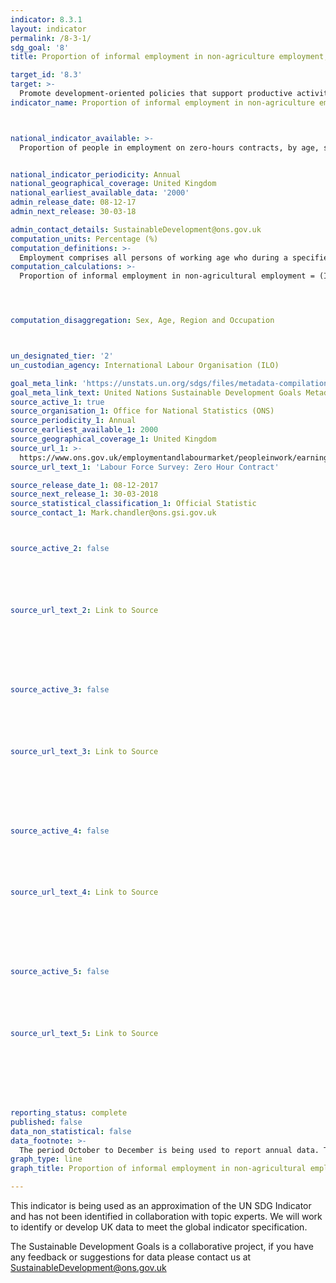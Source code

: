 ```yaml
---
indicator: 8.3.1
layout: indicator
permalink: /8-3-1/
sdg_goal: '8'
title: Proportion of informal employment in non-agriculture employment, by sex

target_id: '8.3'
target: >-
  Promote development-oriented policies that support productive activities, decent job creation, entrepreneurship, creativity and innovation, and encourage the formalization and growth of micro-, small- and medium-sized enterprises, including through access to financial services
indicator_name: Proportion of informal employment in non-agriculture employment, by sex



national_indicator_available: >-
  Proportion of people in employment on zero-hours contracts, by age, sex, region, and occupation


national_indicator_periodicity: Annual
national_geographical_coverage: United Kingdom
national_earliest_available_data: '2000'
admin_release_date: 08-12-17
admin_next_release: 30-03-18

admin_contact_details: SustainableDevelopment@ons.gov.uk
computation_units: Percentage (%)
computation_definitions: >-
  Employment comprises all persons of working age who during a specified brief period, such as one week or one day, were either in paid employment (whether at work or with a job but not at work) or in selfemployment (whether at work or with an enterprise but not at work). Informal employment comprises persons who in their main or secondary jobs were in one of the following categories: Own-account workers, employers and members of producers cooperatives employed in their own informal sector enterprises (the characteristics of the enterprise determine the informal nature of their jobs); Own-account workers engaged in the production of goods exclusively for own final use by their household (e.g. subsistence farming); Contributing family workers, regardless of whether they work in formal or informal sector enterprises (they usually do not have explicit, written contracts of employment, and are not subject to labour legislation, social security regulations, collective agreements, etc., which determines the informal nature of their jobs); Employees holding informal jobs, whether employed by formal sector enterprises, informal sector enterprises, or as paid domestic workers by households (employees are considered to have informal jobs if their employment relationship is, in law or in practice, not subject to national labour legislation, income taxation, social protection or entitlement to certain employment benefits). An enterprise belongs to the informal sector if it fulfils the three following conditions: It is an unincorporated enterprise (it is not constituted as a legal entity separate from its owners, and it is owned and controlled by one or more members of one or more households, and it is not a quasi-corporation: it does not have a complete set of accounts, including balance sheets); It is a market enterprise (it sells at least some of the goods or services it produces); The enterprise is not registered or the employees of the enterprise are not registered or the number of persons engaged on a continuous basis is below a threshold determined by the country.
computation_calculations: >-
  Proportion of informal employment in non-agricultural employment = (Informal employment in non-agricultural activities / Total employment in non-agricultural activities) * 100




computation_disaggregation: Sex, Age, Region and Occupation 



un_designated_tier: '2'
un_custodian_agency: International Labour Organisation (ILO)

goal_meta_link: 'https://unstats.un.org/sdgs/files/metadata-compilation/Metadata-Goal-8.pdf'
goal_meta_link_text: United Nations Sustainable Development Goals Metadata (PDF 231 KB)
source_active_1: true
source_organisation_1: Office for National Statistics (ONS)
source_periodicity_1: Annual
source_earliest_available_1: 2000
source_geographical_coverage_1: United Kingdom
source_url_1: >-
  https://www.ons.gov.uk/employmentandlabourmarket/peopleinwork/earningsandworkinghours/datasets/zerohourssummarydatatables
source_url_text_1: 'Labour Force Survey: Zero Hour Contract'

source_release_date_1: 08-12-2017
source_next_release_1: 30-03-2018
source_statistical_classification_1: Official Statistic 
source_contact_1: Mark.chandler@ons.gsi.gov.uk



source_active_2: false






source_url_text_2: Link to Source








source_active_3: false






source_url_text_3: Link to Source








source_active_4: false






source_url_text_4: Link to Source








source_active_5: false






source_url_text_5: Link to Source








reporting_status: complete
published: false
data_non_statistical: false
data_footnote: >-
  The period October to December is being used to report annual data. The date on the X axis is the year at the start of the period.
graph_type: line
graph_title: Proportion of informal employment in non-agricultural employment

---
```

This indicator is being used as an approximation of the UN SDG Indicator and has not been identified in collaboration with topic experts. We will work to identify or develop UK data to meet the global indicator specification.
  
The Sustainable Development Goals is a collaborative project, if you have any feedback or suggestions for data please contact us at <SustainableDevelopment@ons.gov.uk>


